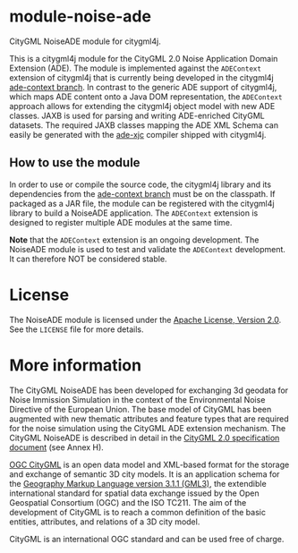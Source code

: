 # module-noise-ade
CityGML NoiseADE module for citygml4j.

This is a citygml4j module for the CityGML 2.0 Noise Application Domain Extension (ADE). The module is implemented against the `ADEContext` extension of citygml4j that is currently being developed in the citygml4j [ade-context branch](https://github.com/citygml4j/citygml4j/tree/ade-context). In contrast to the generic ADE support of citygml4j, which maps ADE content onto a Java DOM representation, the `ADEContext` approach allows for extending the citygml4j object model with new ADE classes. JAXB is used for parsing and writing ADE-enriched CityGML datasets. The required JAXB classes mapping the ADE XML Schema can easily be generated with the [ade-xjc](https://github.com/citygml4j/ade-xjc) compiler shipped with citygml4j. 

## How to use the module
In order to use or compile the source code, the citygml4j library and its dependencies from the [ade-context branch](https://github.com/citygml4j/citygml4j/tree/ade-context) must be on the classpath. If packaged as a JAR file, the module can be registered with the citygml4j library to build a NoiseADE application. The `ADEContext` extension is designed to register multiple ADE modules at the same time.

**Note** that the `ADEContext` extension is an ongoing development. The NoiseADE module is used to test and validate the `ADEContext` development. It can therefore NOT be considered stable.

# License
The NoiseADE module is licensed under the [Apache License, Version 2.0](http://www.apache.org/licenses/LICENSE-2.0). See the `LICENSE` file for more details.

# More information
The CityGML NoiseADE has been developed for exchanging 3d geodata for Noise Immission Simulation in the context of the Environmental Noise Directive of the European Union. The base model of CityGML has been augmented with new thematic attributes and feature types that are required for the noise simulation using the CityGML ADE extension mechanism. The CityGML NoiseADE is described in detail in the [CityGML 2.0 specification document](https://portal.opengeospatial.org/files/?artifact_id=47842) (see Annex H). 

[OGC CityGML](http://www.opengeospatial.org/standards/citygml) is an open data model and XML-based format for the storage and exchange of semantic 3D city models. It is an application schema for the [Geography Markup Language version 3.1.1 (GML3)](http://www.opengeospatial.org/standards/gml), the extendible international standard for spatial data exchange issued by the Open Geospatial Consortium (OGC) and the ISO TC211. The aim of the development of CityGML is to reach a common definition of the basic entities, attributes, and relations of a 3D city model.

CityGML is an international OGC standard and can be used free of charge.
